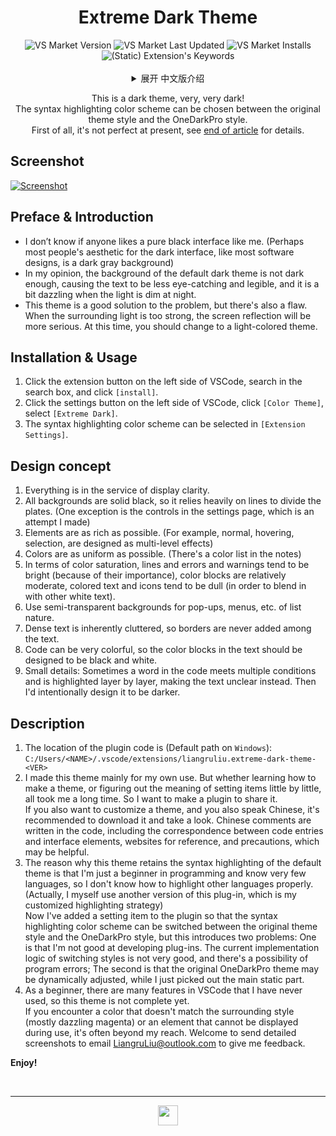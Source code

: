 <!--20220709-->
<span id="jump-begin"/> <h1 align="center"> Extreme Dark Theme </h1>

<div align=center>
<img alt="VS Market Version" src="https://img.shields.io/visual-studio-marketplace/v/liangruliu.extreme-dark-theme?color=0c649e&style=flat-square">
<img alt="VS Market Last Updated" src="https://img.shields.io/visual-studio-marketplace/last-updated/liangruliu.extreme-dark-theme?color=0c649e&style=flat-square">
<img alt="VS Market Installs" src="https://img.shields.io/visual-studio-marketplace/i/liangruliu.extreme-dark-theme?color=0c649e&style=flat-square">
<img alt="(Static) Extension's Keywords" src="https://img.shields.io/badge/keywords-black%2C%20amoled%2C%20dark%2C%20night%2C%20high--contrast-0c649e?style=flat-square">
</div><br/>



<details align="center">
   <summary align="center"> 展开 中文版介绍 </summary>

   <p align="center">
      这是一个深色主题，非常非常暗！<br/>
      语法高亮配色可以在原始主题样式和 OneDarkPro 样式中选择。<br/>
      首先声明，它目前还不够完善，详见 <a href="#jump-ch">文末</a>。
   </p>
   <div align="left">


## 截图

+ [略](#jump-pic)


## 前言及简介

+ 不知是否有人和我一样，喜欢纯黑色的界面。（也许多数人对于深色界面的审美，正如多数软件设计的一样，是深灰色的背景）
+ 在我看来，默认的深色主题背景不够暗，导致文字的醒目易读性稍差，而且夜晚光线较暗时有些晃眼。
+ 这个主题就很好地解决了问题，不过也有一个缺陷，就是周围光线过强时，屏幕反光会更严重，此时应该换成浅色主题。


## 安装与使用

1. 点击 VSCode 左侧扩展按钮，在搜索框搜索，点击 `[安装]`。
2. 点击 VSCode 左侧设置按钮，点击 `[颜色主题]`，选择 `[Extreme Dark]`。
3. 可在 `[扩展设置]` 中选择语法高亮配色。


## 设计理念

1. 一切皆为显示清晰服务。
2. 所有背景都是纯黑，因此大量依靠线条来划分板块。（但设置页面的控件是个例外，这是我做出的尝试）
3. 元素尽量丰富。（比如平时、悬停、选中，被设计为多级效果）
4. 颜色尽量统一。（在注释中列出了颜色清单）
5. 在颜色的饱和度方面，线条和报错及警告（因其重要而）倾向于鲜艳，色块会相对适中，彩色文字及图标（为了融进其他白色文字故）倾向于黯淡。
6. 对于列表性质的弹窗、菜单等，采用半透明背景。
7. 密集的文字本就显得杂乱，故从不在文字当中加边框。
8. 代码颜色可能很丰富，因此文字当中的色块尽量设计为黑色白色。
9. 小细节：有时代码中某个词满足多个条件而被层层高亮，反而使文字看不清，我会有意设计为变暗。


## 说明

1. 插件代码所在位置为（`Windows` 上的默认路径）：<br/>
   `C:/Users/<NAME>/.vscode/extensions/liangruliu.extreme-dark-theme-<VER>`
2. 我做这个主题更多是为了自用。不过学习如何制作主题、一点点摸索设置项的含义，都花费了我很长时间。因此我想做成插件分享出来。<br/>
   如果你也想自定义一个主题，并且你也说中文的话，建议下载看一看。代码中写有中文注释，包括代码条目与界面元素的对应、可供参考的网站、注意事项，也许能有所帮助。
3. <span id="jump-ch"/>
   这个主题之所以保留了默认主题的语法高亮，是因为我只是编程初学者，会的语言很少，不了解其他语言如何高亮为好。
   （其实我自己用的是这个插件的另一个版本，是我自定义的高亮策略）<br/>
   现在我为插件加上了设置项，使得语法高亮配色可以在原始主题样式和 OneDarkPro 样式间切换，但这就引入了两个问题：
   一是我不太会开发插件，目前切换样式的实现逻辑不太好，程序有出错的可能；
   二是原版 OneDarkPro 主题可能是动态调整的，而我只是摘出了主要的静态部分。
4. 作为初学者，我接触不到 VSCode 的全部功能，因此这个主题还不完善。<br/>
   如果你在使用过程中，遇到和周围风格不符的颜色（多半是刺眼的品红色），或是有元素显示不出来，那往往就是我所接触不到的。欢迎将详细的截图发送至邮箱 <LiangruLiu@outlook.com> 反馈给我。


**新主题，新体验！**



   <br/><br/><br/><br/>
   <h2 align="center"> 英文版介绍 </h2>
   </div>
</details>

<p align="center">
   This is a dark theme, very, very dark! <br/>
   The syntax highlighting color scheme can be chosen between the original theme style and the OneDarkPro style.<br/>
   First of all, it's not perfect at present, see <a href="#jump-en">end of article</a> for details.
</p>


## Screenshot

<!-- <span id="jump-pic"/> [![Screenshot](https://z3.ax1x.com/2021/05/12/g0G5U1.png)](https://imgtu.com/i/g0G5U1) -->
<span id="jump-pic"/> [![Screenshot](https://liangruliu.github.io/images/vscodeExt/EDT_screenshot.png)](https://liangruliu.github.io/images/vscodeExt/EDT_screenshot.png)


## Preface & Introduction

+ I don’t know if anyone likes a pure black interface like me. (Perhaps most people's aesthetic for the dark interface, like most software designs, is a dark gray background)
+ In my opinion, the background of the default dark theme is not dark enough, causing the text to be less eye-catching and legible, and it is a bit dazzling when the light is dim at night.
+ This theme is a good solution to the problem, but there's also a flaw. When the surrounding light is too strong, the screen reflection will be more serious. At this time, you should change to a light-colored theme.


## Installation & Usage

1. Click the extension button on the left side of VSCode, search in the search box, and click `[install]`.
2. Click the settings button on the left side of VSCode, click `[Color Theme]`, select `[Extreme Dark]`.
3. The syntax highlighting color scheme can be selected in `[Extension Settings]`.


## Design concept

1. Everything is in the service of display clarity.
2. All backgrounds are solid black, so it relies heavily on lines to divide the plates. (One exception is the controls in the settings page, which is an attempt I made)
3. Elements are as rich as possible. (For example, normal, hovering, selection, are designed as multi-level effects)
4. Colors are as uniform as possible. (There's a color list in the notes)
5. In terms of color saturation, lines and errors and warnings tend to be bright (because of their importance), color blocks are relatively moderate, colored text and icons tend to be dull (in order to blend in with other white text).
6. Use semi-transparent backgrounds for pop-ups, menus, etc. of list nature.
7. Dense text is inherently cluttered, so borders are never added among the text.
8. Code can be very colorful, so the color blocks in the text should be designed to be black and white.
9. Small details: Sometimes a word in the code meets multiple conditions and is highlighted layer by layer, making the text unclear instead. Then I'd intentionally design it to be darker.


## Description

1. The location of the plugin code is (Default path on `Windows`): <br/>
   `C:/Users/<NAME>/.vscode/extensions/liangruliu.extreme-dark-theme-<VER>`
2. I made this theme mainly for my own use. But whether learning how to make a theme, or figuring out the meaning of setting items little by little, all took me a long time. So I want to make a plugin to share it. <br/>
   If you also want to customize a theme, and you also speak Chinese, it's recommended to download it and take a look. Chinese comments are written in the code, including the correspondence between code entries and interface elements, websites for reference, and precautions, which may be helpful.
3. <span id="jump-en"/>
   The reason why this theme retains the syntax highlighting of the default theme is that I'm just a beginner in programming and know very few languages, so I don't know how to highlight other languages properly.
   (Actually, I myself use another version of this plug-in, which is my customized highlighting strategy) <br/>
   Now I've added a setting item to the plugin so that the syntax highlighting color scheme can be switched between the original theme style and the OneDarkPro style, but this introduces two problems:
   One is that I'm not good at developing plug-ins. The current implementation logic of switching styles is not very good, and there's a possibility of program errors;
   The second is that the original OneDarkPro theme may be dynamically adjusted, while I just picked out the main static part.
4. As a beginner, there are many features in VSCode that I have never used, so this theme is not complete yet. <br/>
   If you encounter a color that doesn't match the surrounding style (mostly dazzling magenta) or an element that cannot be displayed during use, it's often beyond my reach. Welcome to send detailed screenshots to email <LiangruLiu@outlook.com> to give me feedback.


**Enjoy!**



<br/>

-----
<!-- <p align="center"> Visual Studio Marketplace </p> -->
<div align=center> <a href="#jump-begin">
   <img src="https://liangruliu.github.io/images/vscodeExt/icon-small.png" width="32pt">
</a> </div>
